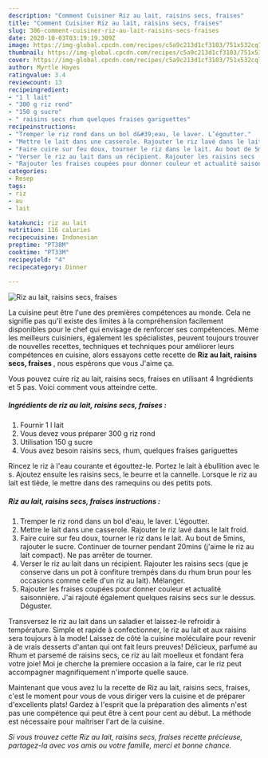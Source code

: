 ```yaml
---
description: "Comment Cuisiner Riz au lait, raisins secs, fraises"
title: "Comment Cuisiner Riz au lait, raisins secs, fraises"
slug: 306-comment-cuisiner-riz-au-lait-raisins-secs-fraises
date: 2020-10-03T03:19:19.309Z
image: https://img-global.cpcdn.com/recipes/c5a9c213d1cf3103/751x532cq70/riz-au-lait-raisins-secs-fraises-photo-principale-de-la-recette.jpg
thumbnail: https://img-global.cpcdn.com/recipes/c5a9c213d1cf3103/751x532cq70/riz-au-lait-raisins-secs-fraises-photo-principale-de-la-recette.jpg
cover: https://img-global.cpcdn.com/recipes/c5a9c213d1cf3103/751x532cq70/riz-au-lait-raisins-secs-fraises-photo-principale-de-la-recette.jpg
author: Myrtle Hayes
ratingvalue: 3.4
reviewcount: 13
recipeingredient:
- "1 l lait"
- "300 g riz rond"
- "150 g sucre"
- " raisins secs rhum quelques fraises gariguettes"
recipeinstructions:
- "Tremper le riz rond dans un bol d&#39;eau, le laver. L’égoutter."
- "Mettre le lait dans une casserole. Rajouter le riz lavé dans le lait froid."
- "Faire cuire sur feu doux, tourner le riz dans le lait. Au bout de 5mins, rajouter le sucre. Continuer de tourner pendant 20mins (j&#39;aime le riz au lait compact). Ne pas arrêter de tourner."
- "Verser le riz au lait dans un récipient. Rajouter les raisins secs (que je conserve dans un pot à confiture trempés dans du rhum brun pour les occasions comme celle d&#39;un riz au lait). Mélanger."
- "Rajouter les fraises coupées pour donner couleur et actualité saisonnière. J&#39;ai rajouté également quelques raisins secs sur le dessus. Déguster."
categories:
- Resep
tags:
- riz
- au
- lait

katakunci: riz au lait 
nutrition: 116 calories
recipecuisine: Indonesian
preptime: "PT38M"
cooktime: "PT33M"
recipeyield: "4"
recipecategory: Dinner

---
```



![Riz au lait, raisins secs, fraises](https://img-global.cpcdn.com/recipes/c5a9c213d1cf3103/751x532cq70/riz-au-lait-raisins-secs-fraises-photo-principale-de-la-recette.jpg)

La cuisine peut être l'une des premières compétences au monde. Cela ne signifie pas qu'il existe des limites à la compréhension facilement disponibles pour le chef qui envisage de renforcer ses compétences. Même les meilleurs cuisiniers, également les spécialistes, peuvent toujours trouver de nouvelles recettes, techniques et techniques pour améliorer leurs compétences en cuisine, alors essayons cette recette de <strong> Riz au lait, raisins secs, fraises </strong>, nous espérons que vous J'aime ça.

<!--inarticleads1-->

Vous pouvez cuire riz au lait, raisins secs, fraises en utilisant 4 Ingrédients et 5 pas. Voici comment vous atteindre cette.

##### Ingrédients de riz au lait, raisins secs, fraises :

1. Fournir 1 l lait
1. Vous devez vous préparer 300 g riz rond
1. Utilisation 150 g sucre
1. Vous avez besoin  raisins secs, rhum, quelques fraises gariguettes


Rincez le riz à l&#39;eau courante et égouttez-le. Portez le lait à ébullition avec le s. Ajoutez ensuite les raisins secs, le beurre et la cannelle. Lorsque le riz au lait est tiède, le mettre dans des ramequins ou des petits pots. 

<!--inarticleads2-->

##### Riz au lait, raisins secs, fraises instructions :

1. Tremper le riz rond dans un bol d&#39;eau, le laver. L’égoutter.
1. Mettre le lait dans une casserole. Rajouter le riz lavé dans le lait froid.
1. Faire cuire sur feu doux, tourner le riz dans le lait. Au bout de 5mins, rajouter le sucre. Continuer de tourner pendant 20mins (j&#39;aime le riz au lait compact). Ne pas arrêter de tourner.
1. Verser le riz au lait dans un récipient. Rajouter les raisins secs (que je conserve dans un pot à confiture trempés dans du rhum brun pour les occasions comme celle d&#39;un riz au lait). Mélanger.
1. Rajouter les fraises coupées pour donner couleur et actualité saisonnière. J&#39;ai rajouté également quelques raisins secs sur le dessus. Déguster.


Transversez le riz au lait dans un saladier et laissez-le refroidir à température. Simple et rapide à confectionner, le riz au lait et aux raisins sera toujours à la mode! Laissez de côté la cuisine moléculaire pour revenir à de vrais desserts d&#39;antan qui ont fait leurs preuves! Délicieux, parfumé au Rhum et parsemé de raisins secs, ce riz au lait moelleux et fondant fera votre joie! Moi je cherche la premiere occasion a la faire, car le riz peut accompagner magnifiquement n&#39;importe quelle sauce. 

<!--inarticleads1-->

<p>
Maintenant que vous avez lu la recette de Riz au lait, raisins secs, fraises, c'est le moment pour vous de vous diriger vers la cuisine et de préparer d'excellents plats! Gardez à l'esprit que la préparation des aliments n'est pas une compétence qui peut être à cent pour cent au début. La méthode est nécessaire pour maîtriser l'art de la cuisine.
</p>

<p>
<i>Si vous trouvez cette Riz au lait, raisins secs, fraises recette précieuse, partagez-la avec vos amis ou votre famille, merci et bonne chance.</i>
</p>
